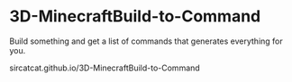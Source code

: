 # 3D-MinecraftBuild-to-Command
Build something and get a list of commands that generates everything for you.

sircatcat.github.io/3D-MinecraftBuild-to-Command
